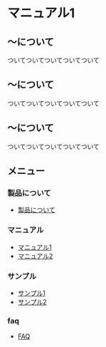 # マニュアル1

## 〜について
ついてついてついてついてついて

## 〜について
ついてついてついてついてついて

## 〜について
ついてついてついてついてついて



## メニュー
### 製品について
- [製品について](../README.md)

### マニュアル
- [マニュアル1](../manual/01.md)    
- [マニュアル2](../manual/02.md)

### サンプル
- [サンプル1](../sample/01.md) 
- [サンプル2](../sample/02.md)

### faq
- [FAQ](../faq/01.md)
